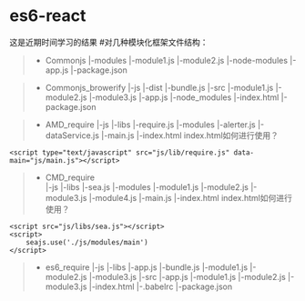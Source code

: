# es6-react
这是近期时间学习的结果
#对几种模块化框架文件结构：
> * Commonjs
  |-modules
    |-module1.js
    |-module2.js
  |-node-modules
  |-app.js
  |-package.json

> * Commonjs_browerify
  |-js
    |-dist
      |-bundle.js
    |-src
      |-module1.js
      |-module2.js
      |-module3.js
      |-app.js
  |-node_modules
  |-index.html
  |-package.json
  
> * AMD_require
    |-js
      |-libs
        |-require.js
      |-modules
        |-alerter.js
        |-dataService.js
      |-main.js
    |-index.html
 index.html如何进行使用？
 ```
 <script type="text/javascript" src="js/lib/require.js" data-main="js/main.js"></script>
 ```
  
> * CMD_require  
    |-js
      |-libs
        |-sea.js
      |-modules
        |-module1.js
        |-module2.js
        |-module3.js
        |-module4.js
        |-main.js
    |-index.html
index.html如何进行使用？
```
<script src="js/libs/sea.js"></script>
<script>
    seajs.use('./js/modules/main')
</script>
``` 

> * es6_require
    |-js
      |-libs
        |-app.js
        |-bundle.js
        |-module1.js
        |-module2.js
        |-module3.js
      |-src
        |-app.js
        |-module1.js
        |-module2.js
        |-module3.js
    |-index.html
    |-.babelrc
    |-package.json
    
    
